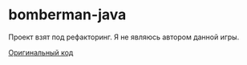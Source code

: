 # bomberman-java
Проект взят под рефакторинг. Я не являюсь автором данной игры.

[Оригинальный код](https://github.com/zbeyens/java-OOP-bomberman)


